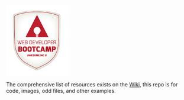 ![bootcamp logo](https://github.com/bootcamp-students/Resources/blob/master/images/logo.png)

The comprehensive list of resources exists on the [Wiki](https://github.com/bootcamp-students/Resources/wiki), this repo is for code, images, odd files, and other examples.
